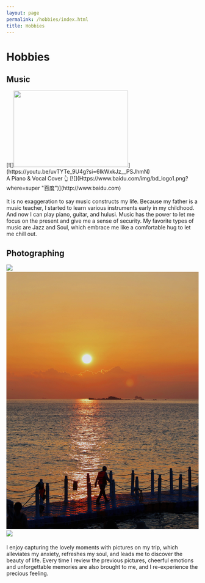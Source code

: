 ```yaml
---
layout: page
permalink: /hobbies/index.html
title: Hobbies
---
```


# Hobbies

## Music

<div>
[![]<img src="https://res.cloudinary.com/marcomontalbano/image/upload/v1696497696/video_to_markdown/images/youtube--uvTYTe_9U4g-c05b58ac6eb4c4700831b2b3070cd403.jpg" width="300" height="200"/>](https://youtu.be/uvTYTe_9U4g?si=6IkWxkJz__PSJhmN)
<br>A Piano & Vocal Cover 👆
[![](Https://www.baidu.com/img/bd_logo1.png?where=super "百度")](http://www.baidu.com)
</div>
<br>It is no exaggeration to say music constructs my life. Because my father is a music teacher, I started to learn various instruments early in my childhood. And now I can play piano, guitar, and hulusi. Music has the power to let me focus on the present and give me a sense of security. My favorite types of music are Jazz and Soul, which embrace me like a comfortable hug to let me chill out.




## Photographing

<div class="third">
<img src="/images/p2.jpg">
<img src="/images/p5.jpg">
<img src="/images/p3.jpg">
</div>
<br>I enjoy capturing the lovely moments with pictures on my trip, which alleviates my anxiety, refreshes my soul, and leads me to discover the beauty of life. Every time I review the previous pictures, cheerful emotions and unforgettable memories are also brought to me, and I re-experience the precious feeling.




